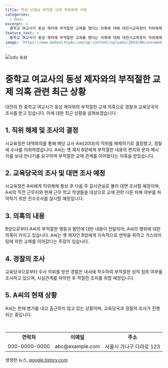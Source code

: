 ```yaml
---
title: 학생 선생님 부적절 교제 직위해제 사랑
categories:
  - News
excerpt: >
  중학교 여교사가 동성 제자에 부적절한 교제를 했다는 의혹에 대해 대전시교육청이 직위해제 조치를 내리고, 경찰에 수사를 의뢰했다. A씨는 옛 제자 B양에게 부적절한 편지와 문자를 보내고 만나기를 요구하며 부적절한 교제를 이어갔다는 주장이 있다.  A씨는 현재 병가 중이며, 경찰은 사건을 조사 중이다. A씨는 B양에게 가스라이팅을 시도하며 성적 접촉이 있었는지 등을 조사할 예정이다. (150자)
feature_text: >
  중학교 여교사가 동성 제자에 부적절한 교제를 했다는 의혹에 대해 대전시교육청이 직위해제 조치를 내리고, 경찰에 수사를 의뢰했다. A씨는 옛 제자 B양에게 부적절한 편지와 문자를 보내고 만나기를 요구하며 부적절한 교제를 이어갔다는 주장이 있다.  A씨는 현재 병가 중이며, 경찰은 사건을 조사 중이다. A씨는 B양에게 가스라이팅을 시도하며 성적 접촉이 있었는지 등을 조사할 예정이다. (150자)
image: 'https://www.behealthy4u.com/wp-content/uploads/2024/06/unnamed-file.png'
---
```


<p><img src="https://www.behealthy4u.com/wp-content/uploads/2024/06/unnamed-file.png" alt="info 속보" /></p>

<h1>중학교 여교사의 동성 제자와의 부적절한 교제 의혹 관련 최근 상황</h1>

<p data-ke-size="size16">대전의 한 중학교 여교사가 동성 제자와의 부적절한 교제 의혹으로 경찰과 교육당국의 조사를 받고 있습니다. 이에 대한 최근 상황을 살펴보겠습니다.</p>

<h2 data-ke-size="size26">1. 직위 해제 및 조사의 결정</h2>

<p data-ke-size="size16">시교육청은 대책회의를 통해 해당 교사 A씨(20대)의 직위를 해제하기로 결정했고, 경찰에 수사를 의뢰하였습니다. A씨는 옛 제자 B양에게 부적절한 내용의 편지와 문자 메시지를 보내 만나기를 요구하며 부적절한 교제 관계를 이어왔다는 의혹을 받았습니다.</p>

<h2 data-ke-size="size26">2. 교육당국의 조사 및 대면 조사 예정</h2>

<p data-ke-size="size16">시교육청은 A씨에게 직위해제 통보 후 다음 주 감사관실로 불러 대면 조사할 예정이며, A씨의 직전 근무지와 현재 근무 학교 학생들을 대상으로 교제 관련 다른 피해 여부를 파악하기 위한 전수조사를 실시할 예정입니다.</p>

<h2 data-ke-size="size26">3. 의혹의 내용</h2>

<p data-ke-size="size16">B양으로부터 A씨의 부적절한 행동과 발언에 대한 내용이 전달되어, A씨의 행위에 대한 의혹이 커지고 있습니다. A씨는 옛 제자인 B양에게 지속적으로 연락을 취하고 가스라이팅에 의한 교제를 이어갔다는 주장이 있습니다.</p>

<h2 data-ke-size="size26">4. 경찰의 조사</h2>

<p data-ke-size="size16">교육당국으로부터 수사 의뢰를 받은 경찰은 내사에 착수하여 부적절한 성적 접촉 여부를 조사하고 있으며, 사실관계를 파악한 후 적절한 조치를 취할 예정입니다.</p>

<h2 data-ke-size="size26">5. A씨의 현재 상황</h2>

<p data-ke-size="size16">A씨는 현재 병가를 내고 출근하지 않고 있는 상황이며, 교육당국과 경찰의 조사가 진행되는 중입니다.</p>

<p data-ke-size="size16">&nbsp;</p>

<table>
  <tbody>
    <tr>
      <td style="text-align: center; height: 17px;"><b>연락처</b></td>
      <td style="text-align: center; height: 17px;"><b>이메일</b></td>
      <td style="text-align: center; height: 17px;"><b>주소</b></td>
    </tr>
    <tr>
      <td style="text-align: center;">000-0000-0000</td>
      <td style="text-align: center;">abc@example.com</td>
      <td style="text-align: center;">서울시 가나구 다라로 123</td>
    </tr>
  </tbody>
</table>
생생한 뉴스, <a href="https://qoogle.tistory.com" rel="dofollow">qoogle.tistory.com</a>


